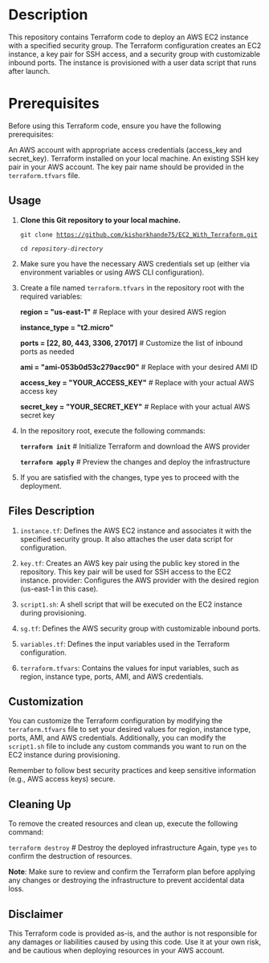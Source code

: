 # Description
This repository contains Terraform code to deploy an AWS EC2 instance with a specified security group. The Terraform configuration creates an EC2 instance, a key pair for SSH access, and a security group with customizable inbound ports. The instance is provisioned with a user data script that runs after launch.

# Prerequisites
Before using this Terraform code, ensure you have the following prerequisites:

An AWS account with appropriate access credentials (access_key and secret_key).
Terraform installed on your local machine.
An existing SSH key pair in your AWS account. The key pair name should be provided in the <code>terraform.tfvars</code> file.
## Usage
1. **Clone this Git repository to your local machine.**

    <code>git clone https://github.com/kishorkhande75/EC2_With_Terraform.git</code>

    <code>cd <em>repository-directory</em> </code>

2. Make sure you have the necessary AWS credentials set up (either via environment variables or using AWS CLI configuration).
3. Create a file named <code>terraform.tfvars</code> in the repository root with the required variables:

    **region = "us-east-1"**    # Replace with your desired AWS region

    **instance_type = "t2.micro"**

    **ports = [22, 80, 443, 3306, 27017]**   # Customize the list of inbound ports as needed

    **ami = "ami-053b0d53c279acc90"**   # Replace with your desired AMI ID

    **access_key = "YOUR_ACCESS_KEY"**   # Replace with your actual AWS access key

    **secret_key = "YOUR_SECRET_KEY"**   # Replace with your actual AWS secret key

1. In the repository root, execute the following commands:

    <code>**terraform init**</code>     # Initialize Terraform and download the AWS provider

    <code>**terraform apply**</code>     # Preview the changes and deploy the infrastructure

1. If you are satisfied with the changes, type yes to proceed with the deployment.

## Files Description
1. <code>instance.tf</code>: Defines the AWS EC2 instance and associates it with the specified security group. It also attaches the user data script for configuration.

2. <code>key.tf</code>: Creates an AWS key pair using the public key stored in the repository. This key pair will be used for SSH access to the EC2 instance.
    provider: Configures the AWS provider with the desired region (us-east-1 in this case).

3. <code>script1.sh</code>: A shell script that will be executed on the EC2 instance during provisioning.

4. <code>sg.tf</code>: Defines the AWS security group with customizable inbound ports.

5. <code>variables.tf</code>: Defines the input variables used in the Terraform configuration.

6. <code>terraform.tfvars</code>: Contains the values for input variables, such as region, instance type, ports, AMI, and AWS credentials.

## Customization
You can customize the Terraform configuration by modifying the <code>terraform.tfvars</code> file to set your desired values for region, instance type, ports, AMI, and AWS credentials. Additionally, you can modify the <code>script1.sh</code> file to include any custom commands you want to run on the EC2 instance during provisioning.

Remember to follow best security practices and keep sensitive information (e.g., AWS access keys) secure.

## Cleaning Up
To remove the created resources and clean up, execute the following command:

<code>terraform destroy</code>   # Destroy the deployed infrastructure
Again, type <code>yes</code> to confirm the destruction of resources.

**Note**: Make sure to review and confirm the Terraform plan before applying any changes or destroying the infrastructure to prevent accidental data loss.

## Disclaimer
This Terraform code is provided as-is, and the author is not responsible for any damages or liabilities caused by using this code. Use it at your own risk, and be cautious when deploying resources in your AWS account.





